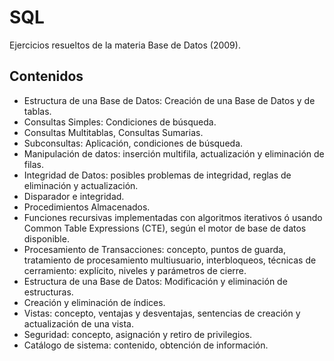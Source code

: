 # SQL
Ejercicios resueltos de la materia Base de Datos (2009).

## Contenidos
* Estructura de una Base de Datos: Creación de una Base de Datos y de tablas.
* Consultas Simples: Condiciones de búsqueda.
* Consultas Multitablas, Consultas Sumarias.
* Subconsultas: Aplicación, condiciones de búsqueda.
* Manipulación de datos: inserción multifila, actualización y eliminación de filas.
* Integridad de Datos: posibles problemas de integridad, reglas de eliminación y actualización.
* Disparador e integridad.
* Procedimientos Almacenados.
* Funciones recursivas implementadas con algoritmos iterativos ó usando Common Table Expressions (CTE), según el motor de base de datos disponible.
* Procesamiento de Transacciones: concepto, puntos de guarda, tratamiento de procesamiento multiusuario, interbloqueos, técnicas de cerramiento: explícito, niveles y parámetros de cierre.
* Estructura de una Base de Datos: Modificación y eliminación de estructuras.
* Creación y eliminación de índices.
* Vistas: concepto, ventajas y desventajas, sentencias de creación y actualización de una vista.
* Seguridad: concepto, asignación y retiro de privilegios.
* Catálogo de sistema: contenido, obtención de información. 
